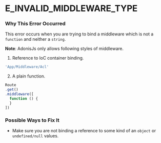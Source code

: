 # E_INVALID_MIDDLEWARE_TYPE

### Why This Error Occurred
This error occurs when you are trying to bind a middleware which is not a `function` and neither a `string`.

**Note**: AdonisJs only allows following styles of middleware.

1. Reference to IoC container binding.

```js
'App/Middleware/Acl'
```

2. A plain function.

```js
Route
.get()
.middleware([
  function () {
  }
])
```

### Possible Ways to Fix It
- Make sure you are not binding a reference to some kind of an `object` or `undefined/null` values.
